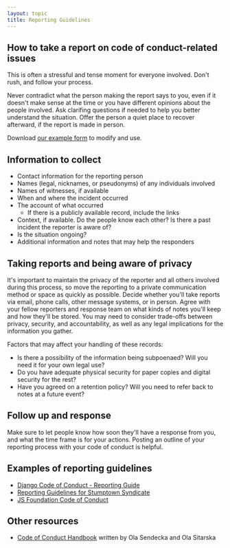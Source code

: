 ```yaml
---
layout: topic
title: Reporting Guidelines
---
```


## How to take a report on code of conduct-related issues

This is often a stressful and tense moment for everyone involved. Don't rush, and follow your process.

Never contradict what the person making the report says to you, even if it doesn't make sense at the time or you have different opinions about the people involved. Ask clarifing questions if needed to help you better understand the situation. Offer the person a quiet place to recover afterward, if the report is made in person.

Download [our example form](/training/code_of_conduct/TemplateReportingForm.pdf) to modify and use.

## Information to collect

- Contact information for the reporting person
- Names (legal, nicknames, or pseudonyms) of any individuals involved
- Names of witnesses, if available
- When and where the incident occurred
- The account of what occurred
  - If there is a publicly available record, include the links
- Context, if available. Do the people know each other? Is there a past incident the reporter is aware of?
- Is the situation ongoing?
- Additional information and notes that may help the responders

## Taking reports and being aware of privacy

It's important to maintain the privacy of the reporter and all others involved during this process, so move the reporting to a private communication method or space as quickly as possible. Decide whether you'll take reports via email, phone calls, other message systems, or in person. Agree with your fellow reporters and response team on what kinds of notes you'll keep and how they'll be stored. You may need to consider trade-offs between privacy, security, and accountability, as well as any legal implications for the information you gather.

Factors that may affect your handling of these records:

- Is there a possibility of the information being subpoenaed? Will you need it for your own legal use?
- Do you have adequate physical security for paper copies and digital security for the rest?
- Have you agreed on a retention policy? Will you need to refer back to notes at a future event?

## Follow up and response

Make sure to let people know how soon they'll have a response from you, and what the time frame is for your actions. Posting an outline of your reporting process with your code of conduct is helpful.

## Examples of reporting guidelines

- [Django Code of Conduct - Reporting Guide](https://www.djangoproject.com/conduct/reporting/)
- [Reporting Guidelines for Stumptown Syndicate](http://opensourcebridge.org/about/reporting-guidelines/)
- [JS Foundation Code of Conduct](https://js.foundation/community/code-of-conduct)

## Other resources

- [Code of Conduct Handbook](https://www.coc-handbook.com) written by Ola Sendecka and Ola Sitarska